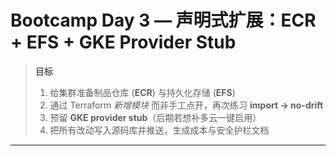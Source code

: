 # Bootcamp Day 3 — 声明式扩展：ECR + EFS + GKE Provider Stub

> **目标**  
> 1. 给集群准备制品仓库 (**ECR**) 与持久化存储 (**EFS**)  
> 2. 通过 Terraform *新增模块* 而非手工点开，再次练习 **import → no-drift**  
> 3. 预留 **GKE provider stub**（后期若想补多云一键启用）  
> 4. 把所有改动写入源码库并推送，生成成本与安全护栏文档 

---


